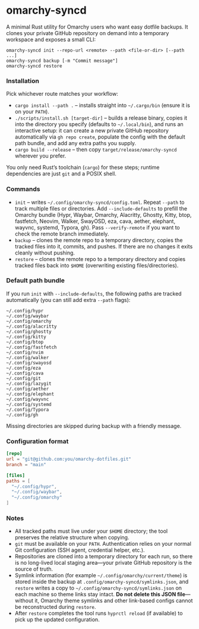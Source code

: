 # omarchy-syncd

A minimal Rust utility for Omarchy users who want easy dotfile backups. It clones your private GitHub repository on demand into a temporary workspace and exposes a small CLI:

```text
omarchy-syncd init --repo-url <remote> --path <file-or-dir> [--path ...]
omarchy-syncd backup [-m "Commit message"]
omarchy-syncd restore
```

### Installation

Pick whichever route matches your workflow:

- `cargo install --path .` – installs straight into `~/.cargo/bin` (ensure it is on your `PATH`).
- `./scripts/install.sh [target-dir]` – builds a release binary, copies it into the directory you specify (defaults to `~/.local/bin`), and runs an interactive setup: it can create a new private GitHub repository automatically via `gh repo create`, populate the config with the default path bundle, and add any extra paths you supply.
- `cargo build --release` – then copy `target/release/omarchy-syncd` wherever you prefer.

You only need Rust’s toolchain (`cargo`) for these steps; runtime dependencies are just `git` and a POSIX shell.

### Commands

- `init` – writes `~/.config/omarchy-syncd/config.toml`. Repeat `--path` to track multiple files or directories. Add `--include-defaults` to prefill the Omarchy bundle (Hypr, Waybar, Omarchy, Alacritty, Ghostty, Kitty, btop, fastfetch, Neovim, Walker, SwayOSD, eza, cava, aether, elephant, wayvnc, systemd, Typora, gh). Pass `--verify-remote` if you want to check the remote branch immediately.
- `backup` – clones the remote repo to a temporary directory, copies the tracked files into it, commits, and pushes. If there are no changes it exits cleanly without pushing.
- `restore` – clones the remote repo to a temporary directory and copies tracked files back into `$HOME` (overwriting existing files/directories).

### Default path bundle

If you run `init` with `--include-defaults`, the following paths are tracked automatically (you can still add extra `--path` flags):

```
~/.config/hypr
~/.config/waybar
~/.config/omarchy
~/.config/alacritty
~/.config/ghostty
~/.config/kitty
~/.config/btop
~/.config/fastfetch
~/.config/nvim
~/.config/walker
~/.config/swayosd
~/.config/eza
~/.config/cava
~/.config/git
~/.config/lazygit
~/.config/aether
~/.config/elephant
~/.config/wayvnc
~/.config/systemd
~/.config/Typora
~/.config/gh
```

Missing directories are skipped during backup with a friendly message.

### Configuration format

```toml
[repo]
url = "git@github.com:you/omarchy-dotfiles.git"
branch = "main"

[files]
paths = [
  "~/.config/hypr",
  "~/.config/waybar",
  "~/.config/omarchy"
]
```

### Notes

- All tracked paths must live under your `$HOME` directory; the tool preserves the relative structure when copying.
- `git` must be available on your `PATH`. Authentication relies on your normal Git configuration (SSH agent, credential helper, etc.).
- Repositories are cloned into a temporary directory for each run, so there is no long-lived local staging area—your private GitHub repository is the source of truth.
- Symlink information (for example `~/.config/omarchy/current/theme`) is stored inside the backup at `.config/omarchy-syncd/symlinks.json`, and `restore` writes a copy to `~/.config/omarchy-syncd/symlinks.json` on each machine so theme links stay intact. **Do not delete this JSON file**—without it, Omarchy theme symlinks and other link-based configs cannot be reconstructed during `restore`.
- After `restore` completes the tool runs `hyprctl reload` (if available) to pick up the updated configuration.
